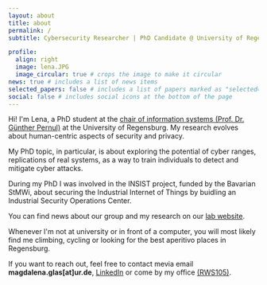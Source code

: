 ```yaml
---
layout: about
title: about
permalink: /
subtitle: Cybersecurity Researcher | PhD Candidate @ University of Regensburg

profile:
  align: right
  image: lena.JPG
  image_circular: true # crops the image to make it circular
news: true # includes a list of news items
selected_papers: false # includes a list of papers marked as "selected={true}"
social: false # includes social icons at the bottom of the page
---
```


Hi! I'm Lena, a PhD student at the [chair of information systems (Prof. Dr. Günther Pernul)](https://www.uni-regensburg.de/informatik-data-science/wi-pernul/startseite/index.html) at the University of Regensburg. My research evolves about human-centric aspects of security and privacy. 

My PhD topic, in particular, is about exploring the potential of cyber ranges, replications of real systems, as a way to train individuals to detect and mitigate cyber attacks. 

During my PhD I was involved in the INSIST project, funded by the Bavarian StMWi, about securing the Industrial Internet of Things by buidling an Industrial Security Operations Center.

You can find news about our group and my research on our [lab website](https://www.uni-regensburg.de/informatik-data-science/wi-pernul/new-s/index.html).

Whenever I'm not at university or in front of a computer, you will most likely find me climbing, cycling or looking for the best aperitivo places in Regensburg.

If you want to reach out, feel free to contact mevia email **magdalena.glas\[at\]ur.de**, [LinkedIn](https://www.linkedin.com/in/magdalena-glas-882497232/) or come by my office [\(RWS105\)](https://urwalking.ur.de/navi/navi/nn/Campusplan/1/1114/rw/2/272?v=ur).
